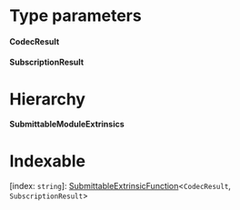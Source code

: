 

# Type parameters
#### CodecResult 
#### SubscriptionResult 
# Hierarchy

**SubmittableModuleExtrinsics**

# Indexable

\[index: `string`\]:&nbsp;[SubmittableExtrinsicFunction](_types_.submittableextrinsicfunction.md)<`CodecResult`, `SubscriptionResult`>
